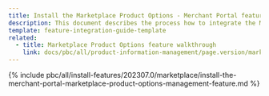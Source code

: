 ```yaml
---
title: Install the Marketplace Product Options - Merchant Portal feature
description: This document describes the process how to integrate the Merchant Portal — Marketplace Product Options feature into a Spryker project.
template: feature-integration-guide-template
related:
  - title: Marketplace Product Options feature walkthrough
    link: docs/pbc/all/product-information-management/page.version/marketplace/marketplace-product-options-feature-overview.html
---
```


{% include pbc/all/install-features/202307.0/marketplace/install-the-merchant-portal-marketplace-product-options-management-feature.md %} <!-- To edit, see /_includes/pbc/all/install-features/202307.0/marketplace/install-the-merchant-portal-marketplace-product-options-management-feature.md -->
